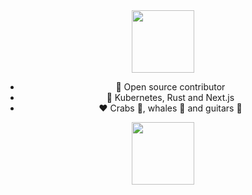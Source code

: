 <div align="center">
<div id="header" align="center">
  <img src="https://media4.giphy.com/media/zMr7ul26OxrVbgPic8/200w.webp?cid=ecf05e47qnweuljyguf7d375nx0l5syjyslq7yx6u3mfsigv&rid=200w.webp&ct=s" width="100"/>
</div>


- 👀 Open source contributor
- 👾 Kubernetes, Rust and Next.js
- ❤️ Crabs 🦀, whales 🐳 and guitars 🎸

<div align="center">
<div id="header" align="center">
  <img src="https://media2.giphy.com/media/4IbknOQGPwUnJj2c76/giphy.webp?cid=ecf05e47qnweuljyguf7d375nx0l5syjyslq7yx6u3mfsigv&rid=giphy.webp&ct=s" width="100"/>
</div>
